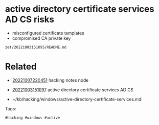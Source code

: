 # active directory certificate services AD CS risks
- misconfigured certificate templates
- compromised CA private key

` zet/20221003151095/README.md `

# Related

- [20221007220451](/zet/20221007220451/README.md) hacking notes node

- [20221003151097](/zet/20221003151097/README.md) active directory certificate services AD CS
- ~/kb/hacking/windows/active-directory-certificate-services.md

Tags:

    #hacking #windows #active 
